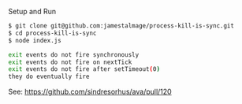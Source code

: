 Setup and Run

```sh
$ git clone git@github.com:jamestalmage/process-kill-is-sync.git
$ cd process-kill-is-sync
$ node index.js

exit events do not fire synchronously
exit events do not fire on nextTick
exit events do not fire after setTimeout(0)
they do eventually fire

```

See: https://github.com/sindresorhus/ava/pull/120
